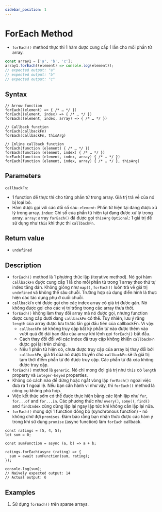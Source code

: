 ```yaml
---
sidebar_position: 1
---
```


# ForEach Method

- `forEach()` method thực thi 1 hàm được cung cấp 1 lần cho mỗi phần tử array.
```jsx title="JavaScript Demo: Array.forEach()"
const array1 = ['a', 'b', 'c'];
array1.forEach((element) => console.log(element));
// expected output: "a"
// expected output: "b"
// expected output: "c"
```

## Syntax

```
// Arrow function
forEach((element) => { /* … */ })
forEach((element, index) => { /* … */ })
forEach((element, index, array) => { /* … */ })

// Callback function
forEach(callbackFn)
forEach(callbackFn, thisArg)

// Inline callback function
forEach(function (element) { /* … */ })
forEach(function (element, index) { /* … */ })
forEach(function (element, index, array) { /* … */ })
forEach(function (element, index, array) { /* … */ }, thisArg)

```

## Parameters
`callbackFn`:
- 1 function để thực thi cho từng phần tử trong array. Giá trị trả về của nó bị loại bỏ.
- Hàm được gọi với các đối số sau:
    `element`: Phần tử hiện tại đang được xử lý trong array.
    `index`: Chỉ số của phần tử hiện tại đang được xử lý trong array.
    `array`: array `forEach()` đã được gọi
`thisArg` `Optional`: 1 giá trị để sử dụng như `this` khi thực thi `callbackFn`.

## Return value
- `undefined`

## Description
- `forEach()` method là 1 phương thức lặp (iterative method). Nó gọi hàm `callbackFn` được cung cấp 1 lầ cho mỗi phần tử trong 1 array theo thứ tự index tăng dần. Không giống như `map()`, `forEach()` luôn trả về giá trị `undefined` và không thể sâu chuỗi. Trường hợp sủ dụng điển hình là thực hiện các tác dụng phụ ở cuối chuỗi.
- `callbackFn` chỉ được gọi cho các index array có giá trị được gán. Nó không được gọi cho các vị trí trống trong các array thưa thớt.
- `forEach()` không làm thay đổi array mà nó được gọi, nhưng function được cung cấp dưới dạng `callbackFn` có thể. Tuy nhiên, lưu ý rằng `length` của array được lưu trước lần gọi đầu tiên của callbackFn. Vì vậy:
    - `callbackFn` sẽ không truy cập bất kỳ phần tử nào được thêm vào vượt quá độ dài ban đầu của array khi lệnh gọi `forEach()` bắt đầu.
    - Cách thay đổi đối với các index đã truy cập không khiến `callbackFn` được gọi lại trên chúng.
    - Nếu 1 phần tử hiện có, chưa được truy cập của array bị thay đổi bởi `callbackFn`, giá tri của nó được truyền cho `callbackFn` sẽ là giá trị tạm thời điểm phần tử đó được truy cập. Các phần tử đã xóa không được truy cập.
- `forEach()` method là `generic`. Nó chỉ mong đợi giá trị như `this` có `length` property và `integer-keyed` properties.
- Không có cách nào để dừng hoặc ngắt vòng lặp `forEach()` ngoài việc đưa ra 1 ngoại lệ. Nếu bạn cần hành vi như vậy, thì `forEach()` method là công cụ không phù hợp.
- Việc kết thúc sớm có thể được thực hiện bằng các lệnh lặp như `for`, `for...of` and `for...in`. Các phương thức như `every()`, `some()`, `find()` and `findIndex` cũng dừng lặp lại ngay lập tức khi không cần lặp lại nữa.
- `forEach()` mong đợi 1 function đồng bộ (synchronous function) - nó không chờ đợi `promises`. Đảm bảo rằng bạn nhận thức được các hàm ý trong khi sử dụng `promise` (async function) làm `forEach` callback.
```
const ratings = [5, 4, 5];
let sum = 0;

const sumFunction = async (a, b) => a + b;

ratings.forEach(async (rating) => {
  sum = await sumFunction(sum, rating);
});

console.log(sum);
// Naively expected output: 14
// Actual output: 0

```

## Examples
1. Sử dụng `forEach()` trên sparse arrays.
